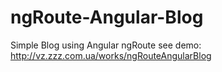 # ngRoute-Angular-Blog

Simple Blog using Angular ngRoute
see demo: <a herf="http://vz.zzz.com.ua/works/ngRouteAngularBlog/#/" targer="_blank">http://vz.zzz.com.ua/works/ngRouteAngularBlog</a>